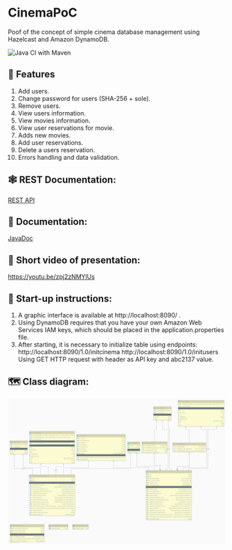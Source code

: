 # CinemaPoC
Poof of the concept of simple cinema database management using Hazelcast and Amazon DynamoDB.

![Java CI with Maven](https://github.com/SimpleMethod/CinemaPoC/workflows/Java%20CI%20with%20Maven/badge.svg?branch=master&event=push)

## 🚀 Features
1. Add users.
2. Change password for users (SHA-256 + sole).
3. Remove users.
4. View users information.
5. View movies information.
6. View user reservations for movie.
7. Adds new movies.
8. Add user reservations.
9. Delete a users reservation. 
10. Errors handling and data validation.

## 🕸️ REST Documentation:
[REST API](https://documenter.getpostman.com/view/7673549/SzmYA2eQ?version=latest)

## 📖 Documentation:
[JavaDoc](https://github.com/SimpleMethod/CinemaPoC/tree/master/apidocs)

## 🎥 Short video of presentation:
https://youtu.be/zpj2zNMYlUs

## 🔨 Start-up instructions:
1. A graphic interface is available at http://localhost:8090/ .
2. Using DynamoDB requires that you have your own Amazon Web Services IAM keys, which should be placed in the application.properties file. 
3. After starting, it is necessary to initialize table using endpoints: 
http://localhost:8090/1.0/initcinema
http://localhost:8090/1.0/initusers
Using GET HTTP request with header as API key and abc2137 value. 

## 🗺 Class diagram:
![CinemaPackage](https://raw.githubusercontent.com/SimpleMethod/CinemaPoC/master/PackageCinema.png)
